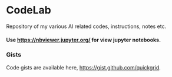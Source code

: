 # CodeLab

Repository of my various AI related codes, instructions, notes etc.

#### Use https://nbviewer.jupyter.org/ for view jupyter notebooks.

### Gists

Code gists are available here, https://gist.github.com/quickgrid.
